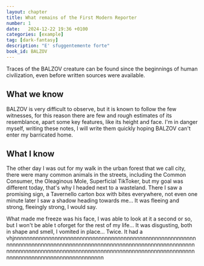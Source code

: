 ```yaml
---
layout: chapter
title: What remains of the First Modern Reporter
number: 1
date:   2024-12-22 19:36 +0100
categories: [example]
tag: [dark-fantasy]
description: "E' sfuggentemente forte"
book_id: BALZOV
---
```


Traces of the BALZOV creature can be found since the beginnings of human civilization, even before written sources were available.

## What we know
BALZOV is very difficult to observe, but it is known to follow the few witnesses, for this reason there are few and rough estimates of its resemblance, apart some key features, like its height and face. I'm in danger myself, writing these notes, I will write them quickly hoping BALZOV can't enter my barricated home.

## What I know

The other day I was out for my walk in the urban forest that we call city, there were many common animals in the streets, including the Common Consumer, the Oleaginous Mole, Superficial TikToker, but my goal was different today, that's why I headed next to a wasteland. There I saw a promising sign, a Tavernello carton box with bites everywhere, not even one minute later I saw a shadow heading towards me... It was fleeing and strong, fleeingly strong, I would say.

What made me freeze was his face, I was able to look at it a second or so, but  I won't be able t oforget for the rest of my life... It was disgusting, both in shape and smell, I vomited in place... Twice. It had a vhjnnnnnnnnnnnnnnnnnnnnnnnnnnnnnnnnnnnnnnnnnnnnnnnnnnnnnnnnnnnnnnnnnnnnnnnnnnnnnnnnnnnnnnnnnnnnnnnnnnnnnnnnnnnnnnnnnnnnnnnnnnnnnnnnnnnnnnnnnnnnnnnnnnnnnnnnnnnnnnnnnnnnnnnnnnnnnnnnnnnnnnnnnnnnnnnnnnnnnnnnnnnnnnnnn
